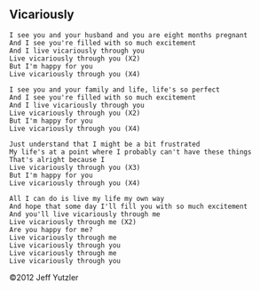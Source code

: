 ## Vicariously

    I see you and your husband and you are eight months pregnant
    And I see you're filled with so much excitement
    And I live vicariously through you
    Live vicariously through you (X2)
    But I'm happy for you
    Live vicariously through you (X4)
    
    I see you and your family and life, life's so perfect
    And I see you're filled with so much excitement
    And I live vicariously through you
    Live vicariously through you (X2)
    But I'm happy for you
    Live vicariously through you (X4)
    
    Just understand that I might be a bit frustrated
    My life's at a point where I probably can't have these things
    That's alright because I
    Live vicariously through you (X3)
    But I'm happy for you
    Live vicariously through you (X4)
    
    All I can do is live my life my own way
    And hope that some day I'll fill you with so much excitement
    And you'll live vicariously through me
    Live vicariously through me (X2)
    Are you happy for me?
    Live vicariously through me
    Live vicariously through you
    Live vicariously through me
    Live vicariously through you
    
©2012 Jeff Yutzler
